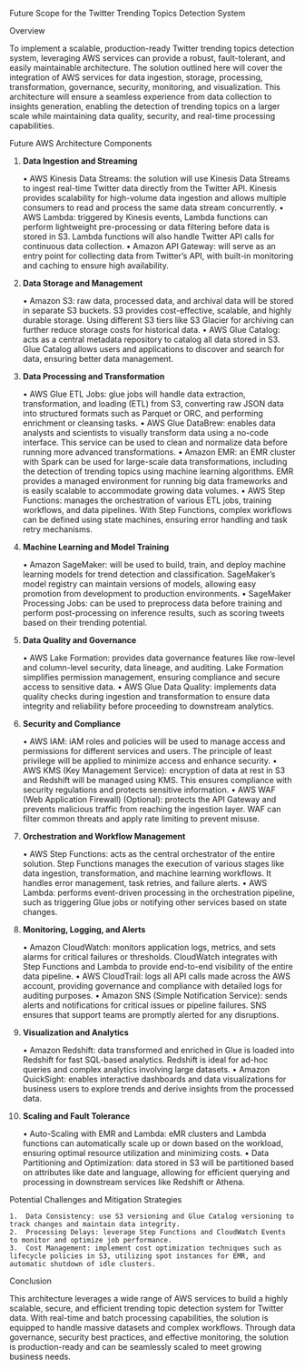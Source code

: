 Future Scope for the Twitter Trending Topics Detection System

Overview

To implement a scalable, production-ready Twitter trending topics detection system, leveraging AWS services can provide a robust, fault-tolerant, and easily maintainable architecture. 
The solution outlined here will cover the integration of AWS services for data ingestion, storage, processing, transformation, governance, security, monitoring, and visualization. 
This architecture will ensure a seamless experience from data collection to insights generation, enabling the detection of trending topics on a larger scale while maintaining data quality, 
security, and real-time processing capabilities.



Future AWS Architecture Components

1. **Data Ingestion and Streaming**

	•	AWS Kinesis Data Streams: the solution will use Kinesis Data Streams to ingest real-time Twitter data directly from the Twitter API. Kinesis provides scalability for high-volume data ingestion and allows multiple consumers to read and process the same data stream concurrently.
	•	AWS Lambda: triggered by Kinesis events, Lambda functions can perform lightweight pre-processing or data filtering before data is stored in S3. Lambda functions will also handle Twitter API calls for continuous data collection.
	•	Amazon API Gateway: will serve as an entry point for collecting data from Twitter’s API, with built-in monitoring and caching to ensure high availability.

2. **Data Storage and Management**

	•	Amazon S3: raw data, processed data, and archival data will be stored in separate S3 buckets. S3 provides cost-effective, scalable, and highly durable storage. Using different S3 tiers like S3 Glacier for archiving can further reduce storage costs for historical data.
	•	AWS Glue Catalog: acts as a central metadata repository to catalog all data stored in S3. Glue Catalog allows users and applications to discover and search for data, ensuring better data management.

3. **Data Processing and Transformation**

	•	AWS Glue ETL Jobs: glue jobs will handle data extraction, transformation, and loading (ETL) from S3, converting raw JSON data into structured formats such as Parquet or ORC, and performing enrichment or cleansing tasks.
	•	AWS Glue DataBrew: enables data analysts and scientists to visually transform data using a no-code interface. This service can be used to clean and normalize data before running more advanced transformations.
	•	Amazon EMR: an EMR cluster with Spark can be used for large-scale data transformations, including the detection of trending topics using machine learning algorithms. EMR provides a managed environment for running big data frameworks and is easily scalable to accommodate growing data volumes.
	•	AWS Step Functions: manages the orchestration of various ETL jobs, training workflows, and data pipelines. With Step Functions, complex workflows can be defined using state machines, ensuring error handling and task retry mechanisms.

4. **Machine Learning and Model Training**

	•	Amazon SageMaker: will be used to build, train, and deploy machine learning models for trend detection and classification. SageMaker’s model registry can maintain versions of models, allowing easy promotion from development to production environments.
	•	SageMaker Processing Jobs: can be used to preprocess data before training and perform post-processing on inference results, such as scoring tweets based on their trending potential.

5. **Data Quality and Governance**

	•	AWS Lake Formation: provides data governance features like row-level and column-level security, data lineage, and auditing. Lake Formation simplifies permission management, ensuring compliance and secure access to sensitive data.
	•	AWS Glue Data Quality: implements data quality checks during ingestion and transformation to ensure data integrity and reliability before proceeding to downstream analytics.

6. **Security and Compliance**

	•	AWS IAM: iAM roles and policies will be used to manage access and permissions for different services and users. The principle of least privilege will be applied to minimize access and enhance security.
	•	AWS KMS (Key Management Service): encryption of data at rest in S3 and Redshift will be managed using KMS. This ensures compliance with security regulations and protects sensitive information.
	•	AWS WAF (Web Application Firewall) (Optional): protects the API Gateway and prevents malicious traffic from reaching the ingestion layer. WAF can filter common threats and apply rate limiting to prevent misuse.

7. **Orchestration and Workflow Management**

	•	AWS Step Functions: acts as the central orchestrator of the entire solution. Step Functions manages the execution of various stages like data ingestion, transformation, and machine learning workflows. It handles error management, task retries, and failure alerts.
	•	AWS Lambda: performs event-driven processing in the orchestration pipeline, such as triggering Glue jobs or notifying other services based on state changes.

8. **Monitoring, Logging, and Alerts**

	•	Amazon CloudWatch: monitors application logs, metrics, and sets alarms for critical failures or thresholds. CloudWatch integrates with Step Functions and Lambda to provide end-to-end visibility of the entire data pipeline.
	•	AWS CloudTrail: logs all API calls made across the AWS account, providing governance and compliance with detailed logs for auditing purposes.
	•	Amazon SNS (Simple Notification Service): sends alerts and notifications for critical issues or pipeline failures. SNS ensures that support teams are promptly alerted for any disruptions.

9. **Visualization and Analytics**

	•	Amazon Redshift: data transformed and enriched in Glue is loaded into Redshift for fast SQL-based analytics. Redshift is ideal for ad-hoc queries and complex analytics involving large datasets.
	•	Amazon QuickSight: enables interactive dashboards and data visualizations for business users to explore trends and derive insights from the processed data.

10. **Scaling and Fault Tolerance**

	•	Auto-Scaling with EMR and Lambda: eMR clusters and Lambda functions can automatically scale up or down based on the workload, ensuring optimal resource utilization and minimizing costs.
	•	Data Partitioning and Optimization: data stored in S3 will be partitioned based on attributes like date and language, allowing for efficient querying and processing in downstream services like Redshift or Athena.

Potential Challenges and Mitigation Strategies

	1.	Data Consistency: use S3 versioning and Glue Catalog versioning to track changes and maintain data integrity.
	2.	Processing Delays: leverage Step Functions and CloudWatch Events to monitor and optimize job performance.
	3.	Cost Management: implement cost optimization techniques such as lifecycle policies in S3, utilizing spot instances for EMR, and automatic shutdown of idle clusters.

Conclusion

This architecture leverages a wide range of AWS services to build a highly scalable, secure, and efficient trending topic detection system for Twitter data. With real-time and batch processing capabilities, 
the solution is equipped to handle massive datasets and complex workflows. 
Through data governance, security best practices, and effective monitoring, the solution is production-ready and can be seamlessly scaled to meet growing business needs.